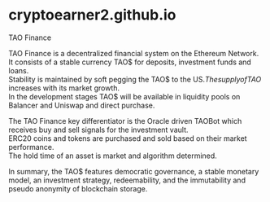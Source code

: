# cryptoearner2.github.io
TAO Finance

TAO Finance is a decentralized financial system on the Ethereum Network.  
It consists of a stable currency TAO$ for deposits, investment funds and loans.  
Stability is maintained by soft pegging the TAO$ to the US$.  The supply of TAO$ increases with its market growth.  
In the development stages TAO$ will be available in liquidity pools on Balancer and Uniswap and direct purchase.  

The TAO Finance key differentiator is the Oracle driven TAOBot which receives buy and sell signals for the investment vault.   
ERC20 coins and tokens are purchased and sold based on their market performance.  
The hold time of an asset is market and algorithm determined.  

In summary, the TAO$ features democratic governance, a stable monetary model, an investment strategy, redeemability,
and the immutability and pseudo anonymity of blockchain storage.

